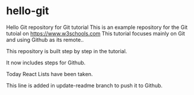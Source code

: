 # hello-git
Hello Git repository for Git tutorial
This is an example repository for the Git tutoial on https://www.w3schools.com
This tutorial focuses mainly on Git and using Github as its remote..

This repository is built step by step in the tutorial.

It now includes steps for Github.

Today React Lists have been taken.

This line is added in update-readme branch to push it to Github.
